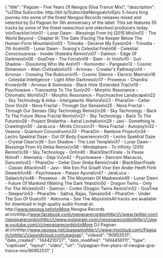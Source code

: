 {
    "title": "Pagoan - Five Years Of Neogoa (Goa Trance Mix)",
    "description": "\u25ba Subscribe: http:\/\/bit.ly\/SubscribeNeogoa\n\nEpic 5-hours long journey into some of the finest Neogoa Records releases mixed and selected by DJ Pagoan for 5th anniversary of the label. This set features 55 tracks by some of the finest newschool and oldschool producers today.  \n\nTracklist:\n\n01 - Lunar Dawn - Blessings From Irij (2015 Mix)\n02 - The World Beyond - Chapter III: The Gate (Facing The Keeper Below The Human-Form Mountain)\n03 - Trinodia - Deceive My Eyes\n04 - Trinodia - 7th Ace\n05 - Lunar Dawn - Svarog's Celestial Fire\n06 - Celestial Consciousness - Insider (Katedra Remix)\n07 - Daimon - Edge Of Darkness\n08 - GoaTree - The Force\n09 - Siam - In Void\n10 - Sun Shadow - Dissolving Who We Are\n11 - Komondor - Pangea\n12 -  Cosmic Dimension - Alien Civilization\n13 - Arronax - Crawler's Pathway\n14 - Arronax - Crossing The Rubicon\n15 - Cosmic Silence - Electric Manna\n16 - Celestial Intelligence - Light After Darkness\n17 - Proxeeus - Chandra Knows\n18 - Arronax & Somnesia - Black Hole (Extended Trip)\n19 - Psychowave - Tranceship To The Sun\n20 - Morphic Resonance - Chromatic World\n21 - Morphic Resonance - Psychoactive Landscape\n22 - Sky Technology & Imba - Intergalactic Warlord\n23 - PharaOm - Cellar Door II\n24 - Nova Fractal - Through Our Senses\n25 - Nova Fractal - Through Our Senses (Sky Technology Remix)\n26 - Sky Technology - Back To The Future (Nova Fractal Remix)\n27 - Sky Technology - Back To The Future\n28 - Project Shidartha - Astral Levitation\n29 - Javi - Something Is Crawling\n30 - JaraLuca - Minds Circus\n31 - Nova Fractal - Autopsy\n32 - Veasna - Quantum Conundrum\n33 - PharaOm - Rainbow Project\n34 - Lectro Spektral Daze - Out Of Body Experience\n35 - Lectro Spektral Daze - Crystal Clear\n36 - Sun Shadow - The Lost Temple\n37 - Lunar Dawn - Blessings From Irij (Imba Remix)\n38 - Mindsphere - To Infinity (2010 Remix)\n39 - Sky Technology - Om\n40 - BlackStarrFinale - Is Pause No\n41 - Alienoma - Deja Vu\n42 - Psychowave - Dancem Macacos, Dancem\n43 - PharaOm - Cellar Door (Imba Remix)\n44 - BlackStarrFinale - Classic Attack\n45 - Javi - Wie Een Put Graaft Voor Een Ander Heeft Flink Gewerkt\n46 - Psychowave - Pataxo Ayonat\n47 - JaraLuca - Galaxicity\n48 - Proxeeus - At The Mountain Of Madness\n49 - Lunar Dawn - Future Of Mankind (Waiting The Dark Years)\n50 - Dragon Twins - Only For The Wicked\n51 - Daimon - Codex (Dragon Twins Remix)\n52 - GoaTree - Sleeper\n53 - PharaOm - Sattva, Rajas, Tamas\n54 - PharaOm - Under The Sun Of Goa\n55 - Alienoma - See The Abyss\n\nAll tracks are available for download in high quality audio fromat at: http:\/\/www.neogoa.net\n\nMore Neogoa Records at:\n\nhttp:\/\/www.facebook.com\/neogoarecords\nhttp:\/\/www.twitter.com\/neogoarecords\nhttp:\/\/www.instagram.com\/neogoarecords\nhttp:\/\/www.youtube.com\/c\/neogoarecords\n\nMore DJ Pagoan at:\n\nhttp:\/\/www.neogoa.net\/pagoan\nhttp:\/\/www.mixcloud.com\/Pagoan\/\nhttp:\/\/soundcloud.com\/pagoan",
    "videoid": "90952531",
    "date_created": "1444210727",
    "date_modified": "1494456111",
    "type": "captivate",
    "layout": "video",
    "url": "\/v\/pagoan-five-years-of-neogoa-goa-trance-mix\/90952531"
}